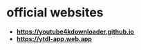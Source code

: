 # official websites
- **<a href="https://youtube4kdownloader.github.io" target="_blank">https://youtube4kdownloader.github.io</a>**
- **<a href="https://ytdl-app.web.app" target="_blank">https://ytdl-app.web.app</a>**
